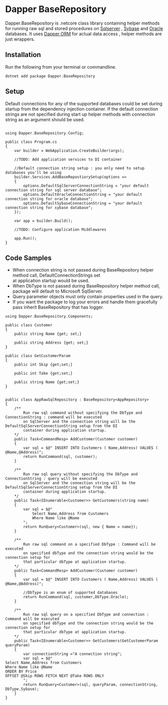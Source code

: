 # Dapper BaseRepository
Dapper.BaseRepository is .netcore class library containing helper methods for running raw sql and stored procedures on [Sqlserver](https://en.wikipedia.org/wiki/Microsoft_SQL_Server) , [Sybase](https://en.wikipedia.org/wiki/Adaptive_Server_Enterprise) and [Oracle](https://en.wikipedia.org/wiki/Oracle_Database) databases. It uses [Dapper ORM](https://github.com/DapperLib/Dapper) for actual data access , helper methods are just wrappers.

## Installation

Run the following from your terminal or commandline.
```
dotnet add package Dapper.BaseRepository
```

## Setup
Default connections for any of the supported databases could be set during startup from the dependency injection container. If the default connection strings are not specified during start up helper methods with connection string as an argument should be used.

```

using Dapper.BaseRepository.Config;

public class Program.cs
{
    var builder = WebApplication.CreateBuilder(args);

    //TODO: Add application services to DI container

    //Default connection string setup : you only need to setup databases you'll be using
    builder.Services.AddBaseRepostiorySetup(options =>
    {
        options.DefaultSqlServerConnectionString = "your default connection string for sql server database";
        options.DefaultOracleConnectionString = "your default connection string for oracle database";
        options.DefaultSybaseConnectionString = "your default connection string for sybase database";
    });

    var app = builder.Build();

    //TODO: Configure application Middlewares

    app.Run();
}
```

## Code Samples

- When connection string is not passed during BaseRepository helper method call, DefaultConnectionStrings set  
at application startup would be used.
- When DbType is not passed during BaseRepository helper method call, package will default to Microsoft SqlServer.
- Query parameter objects must only contain properties used in the query.
- If you want the package to log your errors and handle them gracefully pass inherit BaseRepository that has logger.

```
using Dapper.BaseRepository.Components;

public class Customer
{
    public string Name {get; set;}

    public string Address {get; set;}
}

public class GetCustomerParam
{
    public int Skip {get;set;}

    public int Take {get;set;}

    public string Name {get;set;}
}


public class AppRawSqlRepository : BaseRepository<AppRepository>
{
    /**
        Run raw sql command without specifying the DbType and ConnectionString : command will be executed  
        on SqlServer and the connection string will be the DefaultSqlServerConnectionString setup from the DI  
        container during application startup.
    */ 
    public Task<CommandResp> AddCustomer(Customer customer)
    {
        var sql = $@" INSERT INTO Customers ( Name,Address) VALUES ( @Name,@Address)";
        return RunCommand(sql, customer);
    }

    /**
        Run raw sql query without specifying the DbType and ConnectionString : query will be executed  
        on SqlServer and the connection string will be the DefaultSqlServerConnectionString setup from the DI  
        container during application startup.
    */ 
    public Task<IEnumerable<Customer>> GetCustomers(string name)
    {
        var sql = $@"
            Select Name,Address from Customers  
            Where Name like @Name
        ";
        return RunQuery<Customer>(sql, new { Name = name});
    }

    /**
        Run raw sql command on a specified DbType : Command will be executed  
        on specified dbType and the connection string would be the connection setup for  
        that particular dbType at application startup.
    */ 
    public Task<CommandResp> AddCustomer(Customer customer)
    {
        var sql = $@" INSERT INTO Customers ( Name,Address) VALUES ( @Name,@Address)";

        //DbType is an enum of supported databases
        return RunCommand(sql, customer,DbType.Oracle);
    }

    /**
        Run raw sql query on a specified DbType and connection : Command will be executed  
        on specified dbType and the connection string would be the connection setup for  
        that particular dbType at application startup.
    */ 
    public Task<IEnumerable<Customer>> GetCustomers(GetCustomerParam queryParam)
    {
        var connectionString ="A connection string";
        var sql = $@"
Select Name,Address from Customers  
Where Name like @Name  
ORDER BY Price  
OFFSET @Skip ROWS FETCH NEXT @Take ROWS ONLY
        ";
        return RunQuery<Customer>(sql, queryParam, connectionString, DbType.Sybase);
    }
}
```
